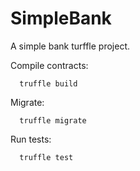 # SimpleBank
A simple bank turffle project.

  
Compile contracts:
```shell
  truffle build
```

Migrate:
```shell
  truffle migrate
```

Run tests:
```shell
  truffle test
```
